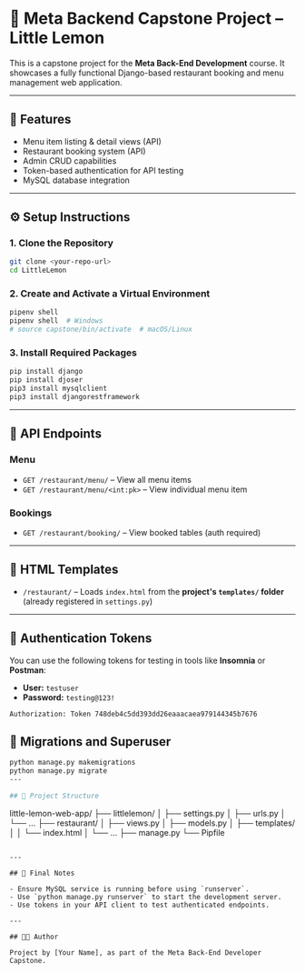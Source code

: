 # 🍋 Meta Backend Capstone Project – Little Lemon

This is a capstone project for the **Meta Back-End Development** course. It showcases a fully functional Django-based restaurant booking and menu management web application.

---

## 🚀 Features

- Menu item listing & detail views (API)
- Restaurant booking system (API)
- Admin CRUD capabilities
- Token-based authentication for API testing
- MySQL database integration

---

## ⚙️ Setup Instructions

### 1. Clone the Repository
```bash
git clone <your-repo-url>
cd LittleLemon
```

### 2. Create and Activate a Virtual Environment
```bash
pipenv shell
pipenv shell  # Windows
# source capstone/bin/activate  # macOS/Linux
```

### 3. Install Required Packages
```bash
pip install django
pip install djoser
pip3 install mysqlclient
pip3 install djangorestframework
```

---


## 🧪 API Endpoints

### Menu
- `GET /restaurant/menu/` – View all menu items
- `GET /restaurant/menu/<int:pk>` – View individual menu item

### Bookings
- `GET /restaurant/booking/` – View booked tables (auth required)

---

## 🧩 HTML Templates

- `/restaurant/` – Loads `index.html` from the **project's `templates/` folder** (already registered in `settings.py`)

---

## 🔐 Authentication Tokens

You can use the following tokens for testing in tools like **Insomnia** or **Postman**:

- **User:** `testuser`
- **Password:** `testing@123!`

```http
Authorization: Token 748deb4c5dd393dd26eaaacaea979144345b7676
```


## 🔧 Migrations and Superuser

```bash
python manage.py makemigrations
python manage.py migrate
---

## 📂 Project Structure

```
little-lemon-web-app/
├── littlelemon/
│   ├── settings.py
│   ├── urls.py
│   └── ...
├── restaurant/
│   ├── views.py
│   ├── models.py
│   ├── templates/
│   │   └── index.html
│   └── ...
├── manage.py
└── Pipfile
```

---

## 🧼 Final Notes

- Ensure MySQL service is running before using `runserver`.
- Use `python manage.py runserver` to start the development server.
- Use tokens in your API client to test authenticated endpoints.

---

## 👨‍💻 Author

Project by [Your Name], as part of the Meta Back-End Developer Capstone.